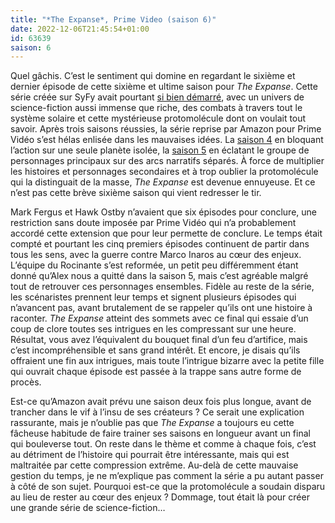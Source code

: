 ```yaml
---
title: "*The Expanse*, Prime Video (saison 6)"
date: 2022-12-06T21:45:54+01:00
id: 63639 
saison: 6
---
```


Quel gâchis. C’est le sentiment qui domine en regardant le sixième et dernier épisode de cette sixième et ultime saison pour *The Expanse*. Cette série créée sur SyFy avait pourtant [si bien démarré](https://voiretmanger.fr/expanse-fergus-ostby-syfy/), avec un univers de science-fiction aussi immense que riche, des combats à travers tout le système solaire et cette mystérieuse protomolécule dont on voulait tout savoir. Après trois saisons réussies, la série reprise par Amazon pour Prime Vidéo s’est hélas enlisée dans les mauvaises idées. La [saison 4](https://voiretmanger.fr/expanse-fergus-ostby-syfy/#3) en bloquant l’action sur une seule planète isolée, la [saison 5](https://voiretmanger.fr/expanse-fergus-ostby-syfy/#5) en éclatant le groupe de personnages principaux sur des arcs narratifs séparés. À force de multiplier les histoires et personnages secondaires et à trop oublier la protomolécule qui la distinguait de la masse, *The Expanse* est devenue ennuyeuse. Et ce n’est pas cette brève sixième saison qui vient redresser le tir.

Mark Fergus et Hawk Ostby n’avaient que six épisodes pour conclure, une restriction sans doute imposée par Prime Vidéo qui n’a probablement accordé cette extension que pour leur permette de conclure. Le temps était compté et pourtant les cinq premiers épisodes continuent de partir dans tous les sens, avec la guerre contre Marco Inaros au cœur des enjeux. L’équipe du Rocinante s’est reformée, un petit peu différemment étant donné qu’Alex nous a quitté dans la saison 5, mais c’est agréable malgré tout de retrouver ces personnages ensembles. Fidèle au reste de la série, les scénaristes prennent leur temps et signent plusieurs épisodes qui n’avancent pas, avant brutalement de se rappeler qu’ils ont une histoire à raconter. *The Expanse* atteint des sommets avec ce final qui essaie d’un coup de clore toutes ses intrigues en les compressant sur une heure. Résultat, vous avez l’équivalent du bouquet final d’un feu d’artifice, mais c’est incompréhensible et sans grand intérêt. Et encore, je disais qu’ils offraient une fin aux intrigues, mais toute l’intrigue bizarre avec la petite fille qui ouvrait chaque épisode est passée à la trappe sans autre forme de procès.

Est-ce qu’Amazon avait prévu une saison deux fois plus longue, avant de trancher dans le vif à l’insu de ses créateurs ? Ce serait une explication rassurante, mais je n’oublie pas que *The Expanse* a toujours eu cette fâcheuse habitude de faire trainer ses saisons en longueur avant un final qui bouleverse tout. On reste dans le thème et comme à chaque fois, c’est au détriment de l’histoire qui pourrait être intéressante, mais qui est maltraitée par cette compression extrême. Au-delà de cette mauvaise gestion du temps, je ne m’explique pas comment la série a pu autant passer à côté de son sujet. Pourquoi est-ce que la protomolécule a soudain disparu au lieu de rester au cœur des enjeux ? Dommage, tout était là pour créer une grande série de science-fiction…
